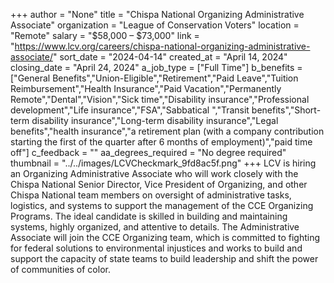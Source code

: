 +++
author = "None"
title = "Chispa National Organizing Administrative Associate"
organization = "League of Conservation Voters"
location = "Remote"
salary = "$58,000 – $73,000"
link = "https://www.lcv.org/careers/chispa-national-organizing-administrative-associate/"
sort_date = "2024-04-14"
created_at = "April 14, 2024"
closing_date = "April 24, 2024"
a_job_type = ["Full Time"]
b_benefits = ["General Benefits","Union-Eligible","Retirement","Paid Leave","Tuition Reimbursement","Health Insurance","Paid Vacation","Permanently Remote","Dental","Vision","Sick time","Disability insurance","Professional development","Life insurance","FSA","Sabbatical ","Transit benefits","Short-term disability insurance","Long-term disability insurance","Legal benefits","health insurance","a retirement plan (with a company contribution starting the first of the quarter after 6 months of employment)","paid time off"]
c_feedback = ""
aa_degrees_required = "No degree required"
thumbnail = "../../images/LCVCheckmark_9fd8ac5f.png"
+++
LCV is hiring an Organizing Administrative Associate who will work closely with the Chispa National Senior Director, Vice President of Organizing, and other Chispa National team members on oversight of administrative tasks, logistics, and systems to support the management of the CCE Organizing Programs. The ideal candidate is skilled in building and maintaining systems, highly organized, and attentive to details. The Administrative Associate will join the CCE Organizing team, which is committed to fighting for federal solutions to environmental injustices and works to build and support the capacity of state teams to build leadership and shift the power of communities of color.